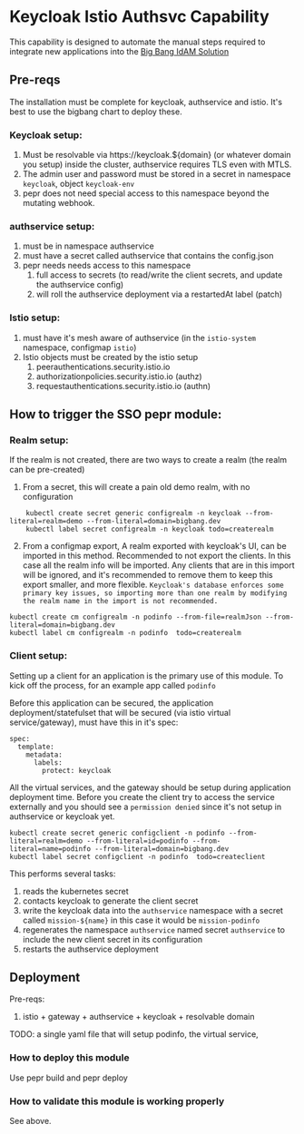 # Keycloak Istio Authsvc Capability

This capability is designed to automate the manual steps required to integrate new applications into the [Big Bang IdAM Solution](https://docs-bigbang.dso.mil/latest/docs/understanding-bigbang/package-architecture/authservice/)

## Pre-reqs

The installation must be complete for keycloak, authservice and istio. It's best to use the bigbang chart to deploy these.

### Keycloak setup:

1. Must be resolvable via https://keycloak.${domain} (or whatever domain you setup) inside the cluster, authservice requires TLS even with MTLS.
2. The admin user and password must be stored in a secret in namespace `keycloak`, object `keycloak-env`
3. pepr does not need special access to this namespace beyond the mutating webhook.

### authservice setup:

1. must be in namespace authservice
2. must have a secret called authservice that contains the config.json
3. pepr needs needs access to this namespace
   1. full access to secrets (to read/write the client secrets, and update the authservice config)
   2. will roll the authservice deployment via a restartedAt label (patch)

### Istio setup:

1. must have it's mesh aware of authservice (in the `istio-system` namespace, configmap `istio`)
2. Istio objects must be created by the istio setup
   1. peerauthentications.security.istio.io
   2. authorizationpolicies.security.istio.io (authz)
   3. requestauthentications.security.istio.io (authn)

## How to trigger the SSO pepr module:

### Realm setup:

If the realm is not created, there are two ways to create a realm (the realm can be pre-created)

1. From a secret, this will create a pain old demo realm, with no configuration

```
    kubectl create secret generic configrealm -n keycloak --from-literal=realm=demo --from-literal=domain=bigbang.dev
    kubectl label secret configrealm -n keycloak todo=createrealm
```

2. From a configmap export, A realm exported with keycloak's UI, can be imported in this method. Recommended to not export the clients. In this case all the realm info will be imported. Any clients that are in this import will be ignored, and it's recommended to remove them to keep this export smaller, and more flexible. `Keycloak's database enforces some primary key issues, so importing more than one realm by modifying the realm name in the import is not recommended.`

```
kubectl create cm configrealm -n podinfo --from-file=realmJson --from-literal=domain=bigbang.dev
kubectl label cm configrealm -n podinfo  todo=createrealm
```

### Client setup:

Setting up a client for an application is the primary use of this module. To kick off the process, for an example app called `podinfo`

Before this application can be secured, the application deployment/statefulset that will be secured (via istio virtual service/gateway), must have this in it's spec:

```
spec:
  template:
    metadata:
      labels:
        protect: keycloak
```

All the virtual services, and the gateway should be setup during application deployment time. Before you create the client try to access the service externally and you should see a `permission denied` since it's not setup in authservice or keycloak yet.

```
kubectl create secret generic configclient -n podinfo --from-literal=realm=demo --from-literal=id=podinfo --from-literal=name=podinfo --from-literal=domain=bigbang.dev
kubectl label secret configclient -n podinfo  todo=createclient
```

This performs several tasks:

1. reads the kubernetes secret
2. contacts keycloak to generate the client secret
3. write the keycloak data into the `authservice` namespace with a secret called `mission-${name}` in this case it would be `mission-podinfo`
4. regenerates the namespace `authservice` named secret `authservice` to include the new client secret in its configuration
5. restarts the authservice deployment

## Deployment

Pre-reqs:
1. istio + gateway + authservice + keycloak + resolvable domain

TODO: a single yaml file that will setup podinfo, the virtual service, 

### How to deploy this module

Use pepr build and pepr deploy

### How to validate this module is working properly

See above.
